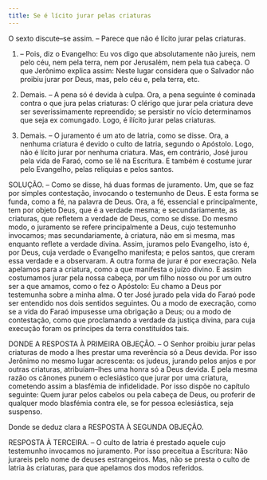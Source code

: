```yaml
---
title: Se é lícito jurar pelas criaturas
---
```


O sexto discute–se assim. – Parece que não é lícito jurar pelas criaturas.  

1. – Pois, diz o Evangelho: Eu vos digo que absolutamente não jureis, nem pelo céu, nem pela terra, nem por Jerusalém, nem pela tua cabeça. O que Jerônimo explica assim: Neste lugar considera que o Salvador não proibiu jurar por Deus, mas, pelo céu e, pela terra, etc.  

2. Demais. – A pena só é devida à culpa. Ora, a pena seguinte é cominada contra o que jura pelas criaturas: O clérigo que jurar pela criatura deve ser severissimamente repreendido; se persistir no vício determinamos que seja ex comungado. Logo, é ilícito jurar pelas criaturas.  

3. Demais. – O juramento é um ato de latria, como se disse. Ora, a nenhuma criatura é devido o culto de latria, segundo o Apóstolo. Logo, não é lícito jurar por nenhuma criatura.  Mas, em contrário, José jurou pela vida de Faraó, como se lê na Escritura. E também é costume jurar pelo Evangelho, pelas relíquias e pelos santos.  

SOLUÇÃO. – Como se disse, há duas formas de juramento. Um, que se faz por simples contestação, invocando o testemunho de Deus. E esta forma se funda, como a fé, na palavra de Deus. Ora, a fé, essencial e principalmente, tem por objeto Deus, que é a verdade mesma; e secundariamente, as criaturas, que refletem a verdade de Deus, como se disse. Do mesmo modo, o juramento se refere principalmente a Deus, cujo testemunho invocamos; mas secundariamente, à criatura, não em si mesma, mas enquanto reflete a verdade divina. Assim, juramos pelo Evangelho, isto é, por Deus, cuja verdade o Evangelho manifesta; e pelos santos, que creram essa verdade e a observaram.  A outra forma de jurar é por execração. Nela apelamos para a criatura, como a que manifesta o juízo divino. E assim costumamos jurar pela nossa cabeça, por um filho nosso ou por um outro ser a que amamos, como o fez o Apóstolo: Eu chamo a Deus por testemunha sobre a minha alma.  O ter José jurado pela vida do Faraó pode ser entendido nos dois sentidos seguintes. Ou a modo de execração, como se a vida do Faraó impusesse uma obrigação a Deus; ou a modo de contestação, como que proclamando a verdade da justiça divina, para cuja execução foram os príncipes da terra constituídos tais.  

DONDE A RESPOSTA À PRIMEIRA OBJEÇÃO. – O Senhor proibiu jurar pelas criaturas de modo a lhes prestar uma reverência só a Deus devida. Por isso Jerônimo no mesmo lugar acrescenta: os judeus, jurando pelos anjos e por outras criaturas, atribuíam–lhes uma honra só a Deus devida. E pela mesma razão os cânones punem o eclesiástico que jurar por uma criatura, cometendo assim a blasfémia de infidelidade. Por isso dispõe no capítulo seguinte: Quem jurar pelos cabelos ou pela cabeça de Deus, ou proferir de qualquer modo blasfémia contra ele, se for pessoa eclesiástica, seja suspenso.  

Donde se deduz clara a RESPOSTA À SEGUNDA OBJEÇÃO.  

RESPOSTA À TERCEIRA. – O culto de latria é prestado aquele cujo testemunho invocamos no juramento. Por isso preceitua a Escritura: Não jurareis pelo nome de deuses estrangeiros. Mas, não se presta o culto de latria às criaturas, para que apelamos dos modos referidos.